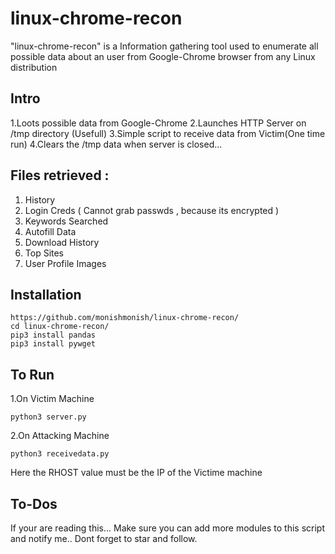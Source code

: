 # linux-chrome-recon

"linux-chrome-recon" is a Information gathering tool used to enumerate all possible data about an user from Google-Chrome browser from any Linux distribution

## Intro
1.Loots possible data from Google-Chrome
2.Launches HTTP Server on /tmp directory (Usefull)
3.Simple script to receive data from Victim(One time run)
4.Clears the /tmp data when server is closed...

## Files retrieved :
1. History
2. Login Creds ( Cannot grab passwds , because its encrypted )
3. Keywords Searched
4. Autofill Data
5. Download History
6. Top Sites
7. User Profile Images

## Installation
```
https://github.com/monishmonish/linux-chrome-recon/
cd linux-chrome-recon/
pip3 install pandas
pip3 install pywget
```
## To Run

1.On Victim Machine
```
python3 server.py
```

2.On Attacking Machine
```
python3 receivedata.py
```
Here the RHOST value must be the IP of the Victime machine

## To-Dos
If your are reading this...
Make sure you can add more modules to this script and notify me..
Dont forget to star and follow.


